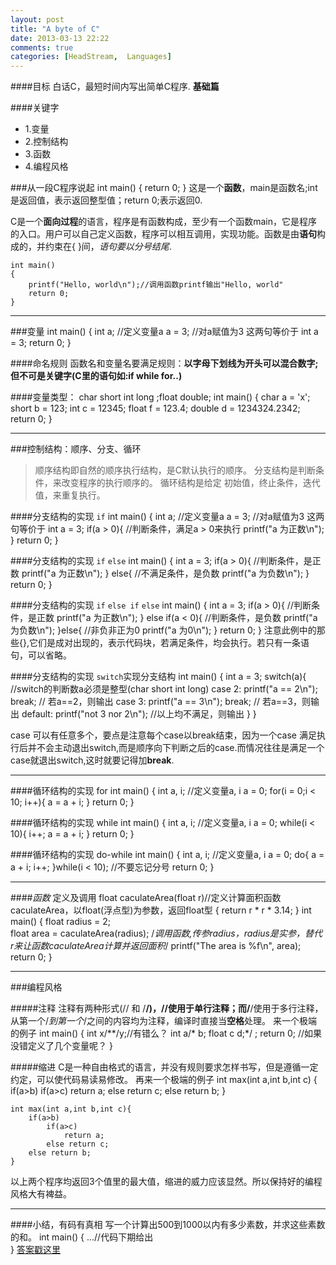 ```yaml
---
layout: post
title: "A byte of C"
date: 2013-03-13 22:22
comments: true
categories: [HeadStream,  Languages]
---
```

####目标
白话C，最短时间内写出简单C程序.
**基础篇**

####关键字
+ 1.变量
+ 2.控制结构
+ 3.函数
+ 4.编程风格

###从一段C程序说起
    int main() 
    {
        return 0;
    }
这是一个**函数**，main是函数名;int是返回值，表示返回整型值；return 0;表示返回0.

C是一个**面向过程**的语言，程序是有函数构成，至少有一个函数main，它是程序的入口。用户可以自己定义函数，程序可以相互调用，实现功能。函数是由**语句**构成的，并约束在{ }间，*语句要以分号结尾*.

    int main() 
    {
        printf("Hello, world\n");//调用函数printf输出"Hello, world"
        return 0;
    }

---

###变量
    int main() 
    {
        int a; //定义变量a
        a = 3; //对a赋值为3  这两句等价于 int a = 3;
        return 0;
    }

####命名规则
   函数名和变量名要满足规则：**以字母下划线为开头可以混合数字;但不可是关键字(C里的语句如:if while for..)**

####变量类型： char short int long ;float double;
    int main() 
    {
        char a = 'x';
        short b = 123;
        int c = 12345;
        float f = 123.4;
        double d = 1234324.2342;
        return 0;
    }

---

###控制结构：顺序、分支、循环
>顺序结构即自然的顺序执行结构，是C默认执行的顺序。
>分支结构是判断条件，来改变程序的执行顺序的。
>循环结构是给定 初始值，终止条件，迭代值，来重复执行。

####分支结构的实现 `if` 
    int main() 
    {
        int a;         //定义变量a
        a = 3;           //对a赋值为3  这两句等价于 int a = 3;
        if(a > 0){        //判断条件，满足a > 0来执行
            printf("a 为正数\n");
        }
        return 0;
    } 

####分支结构的实现 `if` `else` 
    int main() 
    {
        int a = 3; 
        if(a > 0){        //判断条件，是正数
            printf("a 为正数\n");
        }
        else{        //不满足条件，是负数
            printf("a 为负数\n");
        }
        return 0;
    } 

####分支结构的实现 `if` `else if` `else`
    int main() 
    {
        int a = 3; 
        if(a > 0){            //判断条件，是正数
            printf("a 为正数\n");
        }
        else if(a < 0){        //判断条件，是负数
            printf("a 为负数\n");
        }else{                //非负非正为0
            printf("a 为0\n");
        }
        return 0;
    } 
注意此例中的那些{},它们是成对出现的，表示代码块，若满足条件，均会执行。若只有一条语句，可以省略。

####分支结构的实现 `switch`实现分支结构
    int main()
    {
        int a = 3;
        switch(a){        //switch的判断数a必须是整型(char short int long)
            case 2: printf("a == 2\n"); break; // 若a==2，则输出
            case 3: printf("a == 3\n"); break; // 若a==3，则输出
            default: printf("not 3 nor 2\n");  //以上均不满足，则输出
        }
    }

case 可以有任意多个，要点是注意每个case以break结束，因为一个case 满足执行后并不会主动退出switch,而是顺序向下判断之后的case.而情况往往是满足一个case就退出switch,这时就要记得加**break**.

---

####循环结构的实现 for
    int main() 
    {
        int a, i; //定义变量a, i
        a = 0; 
        for(i = 0;i < 10; i++){
            a = a + i;
        }
        return 0;
    } 

####循环结构的实现 while 
    int main() 
    {
        int a, i; //定义变量a, i
        a = 0; 
        while(i < 10){
            i++;
            a = a + i;
        }
        return 0;
    } 

####循环结构的实现 do-while 
    int main() 
    {
        int a, i; //定义变量a, i
        a = 0; 
        do{
            a = a + i;
            i++;
        }while(i < 10);        //不要忘记分号
        return 0;
    } 

----

####*函数* 定义及调用
    float caculateArea(float r)//定义计算面积函数caculateArea，以float(浮点型)为参数，返回float型
    {
        return r * r * 3.14;
    }
    int main()
    {
        float radius = 2;    
        float area = caculateArea(radius); /*调用函数,传参radius，radius是实参，替代r来让函数caculateArea计算并返回面积*/
        printf("The area is %f\n", area);
        return 0;
    }
    
---

###编程风格

#####注释
    注释有两种形式(// 和 /**/)，//使用于单行注释；而/**/使用于多行注释，从第一个/*到第一个*/之间的内容均为注释，编译时直接当**空格**处理。
    来一个极端的例子
    int main()
    {
        int x/**/y;//有错么？
        int a/* b;
        float c d;*/ 
        ;
        return 0;
    //如果没错定义了几个变量呢？
    }

#####缩进
    C是一种自由格式的语言，并没有规则要求怎样书写，但是遵循一定约定，可以使代码易读易修改。
    再来一个极端的例子
    int max(int a,int b,int c) {
        if(a>b)
            if(a>c)
                return a;
            else 
                return c;
        else return b;
    }

    int max(int a,int b,int c){
        if(a>b)    
            if(a>c)    
                return a;
            else return c;
        else return b;
    }
以上两个程序均返回3个值里的最大值，缩进的威力应该显然。所以保持好的编程风格大有裨益。

---

####小结，有码有真相
    写一个计算出500到1000以内有多少素数，并求这些素数的和。
    int main()
    {
        ...//代码下期给出    
    }
[答案戳这里](/HeadStream/Tutorial/How-to/2013/03/16/learningc2/)
